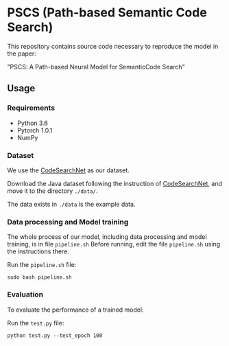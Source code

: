 # PSCS (Path-based Semantic Code Search)

This repository contains source code necessary to reproduce the model in the paper:

"PSCS: A Path-based Neural Model for SemanticCode Search"

## Usage

### Requirements

- Python 3.6
- Pytorch 1.0.1
- NumPy

### Dataset

We use the [CodeSearchNet](https://github.com/github/CodeSearchNet) as our dataset.

Download the Java dataset following the instruction of [CodeSearchNet](https://github.com/github/CodeSearchNet), and move it to the directory `./data/`.

The data exists in `./data` is the example data.

### Data processing and Model training

The whole process of our model, including data processing and model training, is in file `pipeline.sh`
Before running, edit the file `pipeline.sh` using the instructions there.

Run the `pipeline.sh` file:

```
sudo bash pipeline.sh
```

### Evaluation

To evaluate the performance of a trained model:

Run the `test.py` file:

```
python test.py --test_epoch 100
```

